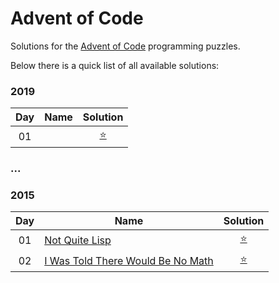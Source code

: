 Advent of Code
==============

Solutions for the [Advent of Code](http://adventofcode.com) programming puzzles.


Below there is a quick list of all available solutions:

### 2019
 
| Day | Name         | Solution              |
|:---:| ------------ |:---------------------:|
| 01  | [ ][2019.01] | [:star:][2019.01.src] |


[2019.01]: http://adventofcode.com/2019/day/1

[2019.01.src]: ./src/main/kotlin/hsz/mobi/adventofcode/aoc2019/Day01.kt

### ...


### 2015
 
| Day | Name                                         | Solution              |
|:---:| -------------------------------------------- |:---------------------:|
| 01  | [Not Quite Lisp][2015.01]                    | [:star:][2015.01.src] |
| 02  | [I Was Told There Would Be No Math][2015.02] | [:star:][2015.02.src] |


[2015.01]: http://adventofcode.com/2015/day/1
[2015.02]: http://adventofcode.com/2015/day/2

[2015.01.src]: ./src/main/kotlin/hsz/mobi/adventofcode/aoc2015/Day01.kt
[2015.02.src]: ./src/main/kotlin/hsz/mobi/adventofcode/aoc2015/Day02.kt
